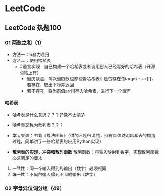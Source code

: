# LeetCode

## LeetCode 热题100
### 01 两数之和（1）
- 方法一：b暴力递归
- 方法二：使用哈希表
  - C语言实现，自己构建一个哈希表或者调用别人已经写好的哈希表（开源网站上有）
    - 遍历数组，每次遍历数组都检查哈希表中是否存在值target - arr[i]，若存在，取出下标并返回
    - 若不存在，将当前值arr[i]存入哈希表，进行下一个循环


#### 哈希表
- 哈希表是什么意思？？？好像不太清楚
- 哈希表又称为散列表？？？
- 学习来源：书籍《算法图解》（讲的不是很清楚，没有具体说明哈希表的构造过程，简单讲了一些哈希表的应用Python实现）


- **散列表的实现、冲突和散列函数**
散列函数：将输入映射到数字，实现散列函数必须满足的要求：
1. 一致性：同一个输入得到的输出（数字）必须相同
2. 唯一性：不同的输入得到不同的输出（数字）

### 02 字母异位词分组（49）

